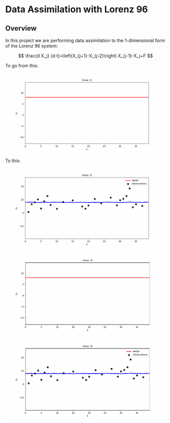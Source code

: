 # Data Assimilation with Lorenz 96

## Overview
In this project we are performing data assimilation to the 1-dimensional form of the Lorenz 96 system:

$$
\frac{d X_j}  {d t}=\left(X_{j+1}-X_{j-2}\right) X_{j-1}-X_j+F
$$

To go from this:

<img src="notebooks/gifs/lorenz96_1d.gif" alt="Lorenz 96" width="500"/>

To this:

<img src="notebooks/gifs/lorenz96_EnKF.gif" alt="Lorenz 96 EnKF" width="500"/>

![Lorenz 96 Animation](notebooks/gifs/lorenz96_1d.gif)


![Lorenz 96 Animation](notebooks/gifs/lorenz96_EnKF.gif)

